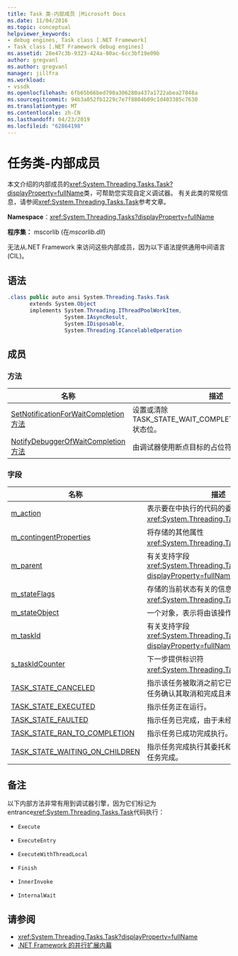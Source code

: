 ```yaml
---
title: Task 类-内部成员 |Microsoft Docs
ms.date: 11/04/2016
ms.topic: conceptual
helpviewer_keywords:
- debug engines, Task class [.NET Framework]
- Task class [.NET Framework debug engines]
ms.assetid: 28e47c3b-9323-424a-80ac-6cc3bf19e09b
author: gregvanl
ms.author: gregvanl
manager: jillfra
ms.workload:
- vssdk
ms.openlocfilehash: 6fb65b66bed790a306280a437a1722abea27848a
ms.sourcegitcommit: 94b3a052fb1229c7e7f8804b09c1d403385c7630
ms.translationtype: MT
ms.contentlocale: zh-CN
ms.lasthandoff: 04/23/2019
ms.locfileid: "62864198"
---
```

# <a name="task-class---internal-members"></a>任务类-内部成员
本文介绍的内部成员的<xref:System.Threading.Tasks.Task?displayProperty=fullName>类，可帮助您实现自定义调试器。 有关此类的常规信息，请参阅<xref:System.Threading.Tasks.Task>参考文章。

 **Namespace**：<xref:System.Threading.Tasks?displayProperty=fullName>

 **程序集：** mscorlib (在*mscorlib.dll*)

 无法从.NET Framework 来访问这些内部成员，因为以下语法提供通用中间语言 (CIL)。

## <a name="syntax"></a>语法

```csharp
.class public auto ansi System.Threading.Tasks.Task
       extends System.Object
       implements System.Threading.IThreadPoolWorkItem,
                  System.IAsyncResult,
                  System.IDisposable,
                  System.Threading.ICancelableOperation
```

## <a name="members"></a>成员

### <a name="methods"></a>方法

|名称|描述|
|----------|-----------------|
|[SetNotificationForWaitCompletion 方法](../../extensibility/debugger/setnotificationforwaitcompletion-method.md)|设置或清除 TASK_STATE_WAIT_COMPLETION_NOTIFICATION 状态位。|
|[NotifyDebuggerOfWaitCompletion 方法](../../extensibility/debugger/notifydebuggerofwaitcompletion-method.md)|由调试器使用断点目标的占位符方法。|

### <a name="fields"></a>字段

|名称|描述|
|----------|-----------------|
|[m_action](../../extensibility/debugger/m-action-field.md)|表示要在中执行的代码的委托<xref:System.Threading.Tasks.Task>对象。|
|[m_contingentProperties](../../extensibility/debugger/m-contingentproperties-field.md)|将存储的其他属性<xref:System.Threading.Tasks.Task>对象。|
|[m_parent](../../extensibility/debugger/m-parent-field.md)|有关支持字段<xref:System.Threading.Tasks.Task?displayProperty=fullName>父属性。|
|[m_stateFlags](../../extensibility/debugger/m-stateflags-field.md)|存储的当前状态有关的信息<xref:System.Threading.Tasks.Task>对象。|
|[m_stateObject](../../extensibility/debugger/m-stateobject-field.md)|一个对象，表示将由该操作使用的数据。|
|[m_taskId](../../extensibility/debugger/m-taskid-field.md)|有关支持字段<xref:System.Threading.Tasks.Task.Id%2A?displayProperty=fullName>属性。|
|[s_taskIdCounter](../../extensibility/debugger/s-taskidcounter-field.md)|下一步提供标识符<xref:System.Threading.Tasks.Task>对象。|
|[TASK_STATE_CANCELED](../../extensibility/debugger/task-state-canceled-field.md)|指示该任务被取消之前它已达到运行状态，或任务确认其取消和完成且未出现异常。|
|[TASK_STATE_EXECUTED](../../extensibility/debugger/task-state-executed-field.md)|指示任务正在运行。|
|[TASK_STATE_FAULTED](../../extensibility/debugger/task-state-faulted-field.md)|指示任务已完成，由于未经处理的异常。|
|[TASK_STATE_RAN_TO_COMPLETION](../../extensibility/debugger/task-state-ran-to-completion-field.md)|指示任务已成功完成执行。|
|[TASK_STATE_WAITING_ON_CHILDREN](../../extensibility/debugger/task-state-waiting-on-children-field.md)|指示任务完成执行其委托和隐式等待附加的子任务完成。|

## <a name="remarks"></a>备注
 以下内部方法非常有用到调试器引擎，因为它们标记为 entrance<xref:System.Threading.Tasks.Task>代码执行：

- `Execute`

- `ExecuteEntry`

- `ExecuteWithThreadLocal`

- `Finish`

- `InnerInvoke`

- `InternalWait`

## <a name="see-also"></a>请参阅
- <xref:System.Threading.Tasks.Task?displayProperty=fullName>
- [.NET Framework 的并行扩展内幕](../../extensibility/debugger/parallel-extension-internals-for-the-dotnet-framework.md)
